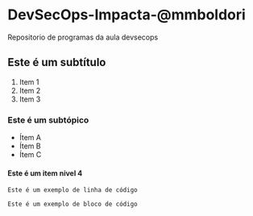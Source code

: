 # DevSecOps-Impacta-@mmboldori

Repositorio de programas da aula devsecops

## Este é um subtítulo

1. Item 1
1. Item 2
1. Item 3

### Este é um subtópico

* Ítem A
* Ítem B
* Ítem C

#### Este é um item nivel 4

`Este é um exemplo de linha de código`

```
Este é um exemplo de bloco de código
```
